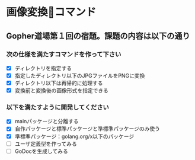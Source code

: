 # 画像変換コマンド

## Gopher道場第１回の宿題。課題の内容は以下の通り

### 次の仕様を満たすコマンドを作って下さい
- [x] ディレクトリを指定する  
- [x] 指定したディレクトリ以下のJPGファイルをPNGに変換  
- [x] ディレクトリ以下は再帰的に処理する  
- [x] 変換前と変換後の画像形式を指定できる

### 以下を満たすように開発してください
- [x] mainパッケージと分離する  
- [x] 自作パッケージと標準パッケージと準標準パッケージのみ使う  
- [x] 準標準パッケージ：golang.org/x以下のパッケージ  
- [ ] ユーザ定義型を作ってみる
- [ ] GoDocを生成してみる
